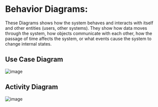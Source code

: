 # Behavior Diagrams:
These Diagrams shows how the system behaves and interacts with itself and other entities (users, other systems). They show how data moves through the system, how objects communicate with each other, how the passage of time affects the system, or what events cause the system to change internal states.

## Use Case Diagram

![image](https://user-images.githubusercontent.com/64318581/114703075-78802b00-9d42-11eb-83d5-ec0643405f4f.png)

## Activity Diagram 

![image](https://user-images.githubusercontent.com/64318581/114749709-d592d580-9d70-11eb-858d-80ea0dbc5896.png)
